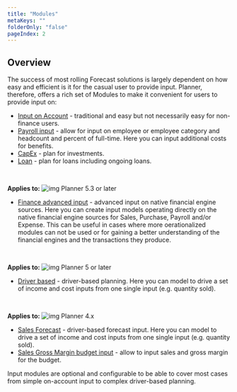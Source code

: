 ```yaml
---
title: "Modules"
metaKeys: ""
folderOnly: "false"
pageIndex: 2
---
```

## Overview
The success of most rolling Forecast solutions is largely dependent on how easy and efficient is it for the casual user to provide input. Planner, therefore, offers a rich set of Modules to make it convenient for users to provide input on:

- [Input on Account](modules/account) - traditional and easy but not necessarily easy for non-finance users.
- [Payroll input](modules/personnel) - allow for input on employee or employee category and headcount and percent of full-time. Here you can input additional costs for benefits.
- [CapEx](/planner/workbooks/financial-planning/capex) - plan for investments.
- [Loan](/planner/workbooks/financial-planning/loan) - plan for loans including ongoing loans.

<br/>

**Applies to:** ![img](https://profitbasedocs.blob.core.windows.net/icons/yes-icon.png) Planner 5.3 or later

- [Finance advanced input](modules/finance-native) - advanced input on native financial engine sources. Here you can create input models operating directly on the native financial engine sources for Sales, Purchase, Payroll and/or Expense. This can be useful in cases where more oerationalized modules can not be used or for gaining a better understanding of the financial engines and the transactions they produce.

<br/>

**Applies to:** ![img](https://profitbasedocs.blob.core.windows.net/icons/yes-icon.png) Planner 5 or later

- [Driver based](modules/driver-based) - driver-based planning. Here you can model to drive a set of income and cost inputs from one single input (e.g. quantity sold).

<br/>

**Applies to:** ![img](https://profitbasedocs.blob.core.windows.net/icons/yes-icon.png) Planner 4.x

- [Sales Forecast](modules/sales-forecast) - driver-based forecast input. Here you can model to drive a set of income and cost inputs from one single input (e.g. quantity sold).
- [Sales Gross Margin budget input](modules/sales-gm) - allow to input sales and gross margin for the budget.

Input modules are optional and configurable to be able to cover most cases from simple on-account input to complex driver-based planning.

